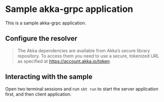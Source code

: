 # Sample akka-grpc application

This is a sample akka-grpc application.

## Configure the resolver

> The Akka dependencies are available from Akka’s secure library repository. To access them you need to use a secure, tokenized URL as specified at https://account.akka.io/token.

## Interacting with the sample

Open two terminal sessions and run `sbt run` to start the server application first, and then client application. 